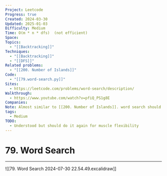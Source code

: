 ```yaml
---
Project: Leetcode
Progress: true
Created: 2024-03-30
Updated: 2025-01-03
Difficulty: Medium
Time: O(m * n * dfs)  (not efficient)
Space: 
Topics:
  - "[[Backtracking]]"
Techniques:
  - "[[Backtracking]]"
  - "[[DFS]]"
Related problems:
  - "[[200. Number of Islands]]"
Code:
  - "[[79.word-search.py]]"
Sites:
  - https://leetcode.com/problems/word-search/description/
Walkthrough:
  - https://www.youtube.com/watch?v=pfiQ_PS1g8E
Companies: 
Note: Almost similar to [[200. Number of Islands]]. word search should use with [[DFS]] but Number of is lands should use with **bfs**. I tried to swap between dfs and bfs is very difficult and not success yet.
tags:
  - Medium
TODO:
  - Understood but should do it again for muscle flexibility
---
```

# 79. Word Search
---

![[79. Word Search 2024-07-30 22.54.49.excalidraw]]
